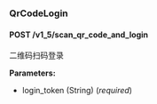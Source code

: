 ### QrCodeLogin



#### POST /v1\_5/scan\_qr\_code\_and\_login

 二维码扫码登录

**Parameters:** 


 - login\_token (String) (*required*)




